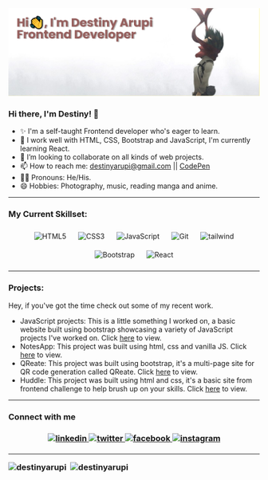 <img src="https://github.com/destinyarupi/destinyarupi/blob/main/banner%20(1).png?raw=true" alt="banner">

### Hi there, I'm Destiny! 👋
- ✨ I'm a self-taught Frontend developer who's eager to learn.
- 🌱 I work well with HTML, CSS, Bootstrap and JavaScript, I'm currently learning React.
- 💞️ I’m looking to collaborate on all kinds of web projects.
- 📫 How to reach me: destinyarupi@gmail.com || [CodePen](https://codepen.io/destinyarupi/)
- 🙍‍♂️ Pronouns: He/His.
- 😄 Hobbies: Photography, music, reading manga and anime.

<hr>

<h3 align="left">My Current Skillset:</h3>
<div align="center">
  <img style="margin: 10px" src="https://profilinator.rishav.dev/skills-assets/html5-original-wordmark.svg" alt="HTML5" height="50" /> 
  <img style="margin: 10px" src="https://profilinator.rishav.dev/skills-assets/css3-original-wordmark.svg" alt="CSS3" height="50" /> 
  <img style="margin: 10px" src="https://profilinator.rishav.dev/skills-assets/javascript-original.svg" alt="JavaScript" height="50" />
  <img style="margin: 10px" src="https://profilinator.rishav.dev/skills-assets/git-scm-icon.svg" alt="Git" height="50" />
  <img style="margin: 10px" src="https://www.vectorlogo.zone/logos/tailwindcss/tailwindcss-icon.svg" alt="tailwind" height="50"/>
  <img style="margin: 10px" src="https://profilinator.rishav.dev/skills-assets/bootstrap-plain.svg" alt="Bootstrap" height="50" />  
  <img style="margin: 10px" src="https://profilinator.rishav.dev/skills-assets/react-original-wordmark.svg" alt="React" height="50" />     
</div>

<hr>

<h3 align="left">Projects:</h3>
<p>Hey, if you've got the time check out some of my recent work.</p>
<ul>
    <li> JavaScript projects: This is a little something I worked on, a basic website built using bootstrap showcasing a variety of JavaScript projects I've worked on. Click <a href="https://arupi-js-projects.netlify.app/">here</a> to view. </li>
    <li> NotesApp: This project was built using html, css and vanilla JS. Click <a href="https://arupi-notesapp.netlify.app/">here</a> to view. </li>
    <li> QReate: This project was built using bootstrap, it's a multi-page site for QR code generation called QReate. Click <a href="https://qreate.netlify.app/">here</a> to view. </li>
    <li> Huddle: This project was built using html and css, it's a basic site from frontend challenge to help brush up on your skills. Click <a href="https://destinyarupi.github.io/Huddle/">here</a> to view. </li>
</ul>

<hr>

<h3 align="left">Connect with me<h3>  
<div align="center">
  <a href="https://www.linkedin.com/in/destiny-arupi-a97940234/" target="_blank">
  <img src=https://img.shields.io/badge/linkedin-%231E77B5.svg?&style=for-the-badge&logo=linkedin&logoColor=white alt=linkedin style="margin-bottom: 5px;" />
  </a>  
  <a href="https://mobile.twitter.com/DestinyArupi" target="_blank">
  <img src=https://img.shields.io/badge/twitter-%2324292e.svg?&style=for-the-badge&logo=twitter&logoColor=white alt=twitter style="margin-bottom: 5px;" />
  </a>
  <a href="https://web.facebook.com/Destinyarupi" target="_blank">
  <img src=https://img.shields.io/badge/facebook-%232E87FB.svg?&style=for-the-badge&logo=facebook&logoColor=white alt=facebook style="margin-bottom: 5px;" />
  </a>
  <a href="https://www.instagram.com/destinyarupi_/?hl=en" target="_blank">
  <img src=https://img.shields.io/badge/instagram-%23000000.svg?&style=for-the-badge&logo=instagram&logoColor=white alt=instagram style="margin-bottom: 5px;" />
  </a>
</div>  
  
<hr>

<span><img src="https://github-readme-stats.vercel.app/api/top-langs?username=destinyarupi&show_icons=true&locale=en&theme=github_dark" alt="destinyarupi" /></span>
<span>&nbsp;<img src="https://github-readme-stats.vercel.app/api?username=destinyarupi&show_icons=true&locale=en&theme=github_dark" alt="destinyarupi" /></span>



<!---
destinyarupi/destinyarupi is a ✨ special ✨ repository because its `README.md` (this file) appears on your GitHub profile.
You can click the Preview link to take a look at your changes.
--->
